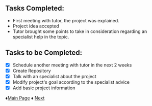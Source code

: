 ## Tasks Completed:
* First meeting with tutor, the project was explained.
* Project idea accepted
* Tutor brought some points to take in consideration regarding an specialist help in the topic.
## Tasks to be Completed:
- [X] Schedule another meeting with tutor in the next 2 weeks
- [X] Create Repository
- [X] Talk with an specialist about the project
- [X] Modify project's goal according to the specialist advice
- [X] Add basic project information

 ♦[Main Page](https://github.com/Edwin-Lines/Project-Cosmos/tree/Third-Deadline "Main Page") 
 ♦ [Next](https://github.com/Edwin-Lines/Project-Cosmos/blob/Third-Deadline/Documentation/Project%20Logs/First%20Deadline%20Logs/2.%20Date:%2024-09-2021.md "Next")

